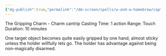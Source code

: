 ```yaml
---
{"dg-publish":true,"permalink":"/dm-screen/spells/w-and-w-homebrew/capto/"}
---
```


The Gripping Charm - Charm cantrip 
Casting Time: 1 action 
Range: Touch 
Duration: 10 minutes 

One target object becomes quite easily gripped by one hand, almost sticky unless the holder willfully lets go. The holder has advantage against being non-magically disarmed.